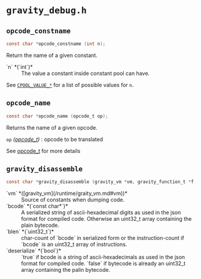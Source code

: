 # `gravity_debug.h`

## `opcode_constname`
```c
const char *opcode_constname (int n);
```
Return the name of a given constant.
<dl>
<dt>`n` *(`int`)*
<dd>The value a constant inside constant pool can have.
</dl>

See [`CPOOL_VALUE_*`](/shared/gravity_value.md#CPOOL) for a list of possible values for `n`.

## `opcode_name`
```c
const char *opcode_name (opcode_t op);
```
Returns the name of a given opcode.

`op` *([opcode_t](/shared/graity_opcode.md#opcode_t))*
: opcode to be translated


See [opcode_t](/shared/graity_opcode.md#opcode_t) for more details

## `gravity_disassemble`
```c
const char *gravity_disassemble (gravity_vm *vm, gravity_function_t *f, const char *bcode, uint32_t blen, bool deserialize);
```
<dl>
<dt><markdown>`vm` *([gravity_vm](/runtime/graity_vm.md#vm))*
<dd>Source of constants when dumping code.
<dt><markdown>`bcode` *(`const char*`)*
<dd>A serialized string of ascii-hexadecimal digits as used in the json format for compiled code. 
Otherwise an uint32_t array containing the plain bytecode.
<dt><markdown>`blen` *(`uint32_t`)*
<dd>char-count of `bcode` in serialized form or the instruction-count if `bcode` is an uint32_t array of instructions.
<dt><markdown>`deserialize` *(`bool`)*
<dd><markdown>`true` if bcode is a string of ascii-hexadecimals as used in the json format for compiled code.  
`false` if bytecode is already an uint32_t array containing the palin bytecode.
</dl>

### 
